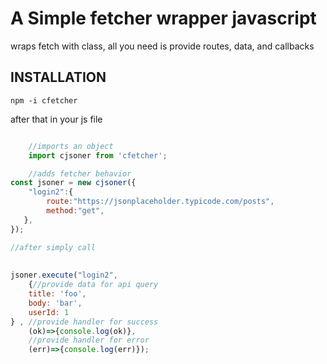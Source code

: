 A Simple fetcher wrapper javascript
=============================

wraps fetch with class, all you need is provide routes, data, and  callbacks

INSTALLATION
------------

``` npm -i cfetcher ```

after  that in your js file
```javascript

	//imports an object
	import cjsoner from 'cfetcher';

	//adds fetcher behavior
const jsoner = new cjsoner({
	"login2":{
		route:"https://jsonplaceholder.typicode.com/posts",
		method:"get",
   },
});	

//after simply call 
	
	
jsoner.execute("login2", 
	{//provide data for api query
	title: 'foo',
	body: 'bar',
	userId: 1
} , //provide handler for success
	(ok)=>{console.log(ok)},
	//provide handler for error
	(err)=>{console.log(err)});
	
	
```
